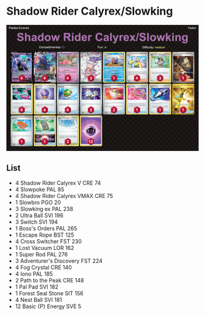 # Shadow Rider Calyrex/Slowking

![decklist](../../!Images/Standard/5BST-PAL/Shadow%20Rider%20Calyrex-Slowking.PNG)

## List
* 4 Shadow Rider Calyrex V CRE 74
* 4 Slowpoke PAL 85 
* 4 Shadow Rider Calyrex VMAX CRE 75
* 1 Slowbro PGO 20
* 3 Slowking ex PAL 238
* 2 Ultra Ball SVI 196
* 3 Switch SVI 194
* 1 Boss's Orders PAL 265
* 1 Escape Rope BST 125
* 4 Cross Switcher FST 230
* 1 Lost Vacuum LOR 162
* 1 Super Rod PAL 276
* 3 Adventurer's Discovery FST 224
* 4 Fog Crystal CRE 140
* 4 Iono PAL 185
* 2 Path to the Peak CRE 148
* 1 Pal Pad SVI 182
* 1 Forest Seal Stone SIT 156
* 4 Nest Ball SVI 181
* 12 Basic {P} Energy SVE 5
